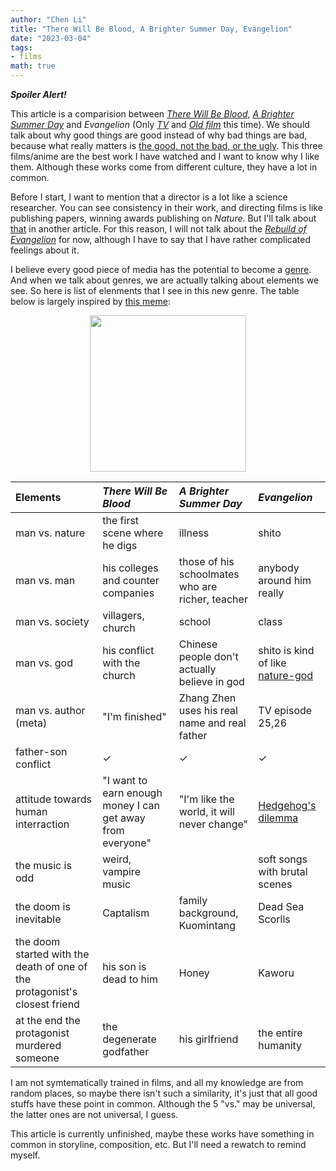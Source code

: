 ```yaml
---
author: "Chen Li"
title: "There Will Be Blood, A Brighter Summer Day, Evangelion"
date: "2023-03-04"
tags: 
- films
math: true
---
```


___Spoiler Alert!___

This article is a comparision between [_There Will Be Blood_](https://www.imdb.com/title/tt0469494/), [_A Brighter Summer Day_](https://www.imdb.com/title/tt0101985/) and _Evangelion_ (Only [_TV_](https://www.imdb.com/title/tt0112159/) and [_Old film_](https://www.imdb.com/title/tt0169858/) this time). We should talk about why good things are good instead of why bad things are bad, because what really matters is [the good, not the bad, or the ugly](https://www.imdb.com/title/tt0060196/). This three films/anime are the best work I have watched and I want to know why I like them. Although these works come from different culture, they have a lot in common.

Before I start, I want to mention that a director is a lot like a science researcher. You can see consistency in their work, and directing films is like publishing papers, winning awards publishing on _Nature_. But I'll talk about [that](https://en.wikipedia.org/wiki/Auteur) in another article. For this reason, I will not talk about the [_Rebuild of  Evangelion_](https://en.wikipedia.org/wiki/Rebuild_of_Evangelion) for now, although I have to say that I have rather complicated feelings about it.

I believe every good piece of media has the potential to become a [genre](https://en.wikipedia.org/wiki/Film_genre). And when we talk about genres, we are actually talking about elements we see. So here is list of elenments that I see in this new genre. The table below is largely inspired by [this meme](https://www.reddit.com/r/evangelionmemes/comments/84gbva/conflict_in_evangelion/):

<div align=center>
<img src="https://external-preview.redd.it/qpK4KKsfBT6-7SW862BdcT4COOuHw41XwPQsExtektA.jpg?auto=webp&v=enabled&s=fe30c0b4bf4ccc09460acc1d2e456530cb90ad9c" width="250" />
</div>

|Elements|_There Will Be Blood_|_A Brighter Summer Day_|_Evangelion_|
|:-|:-|:-|:-|
|man vs. nature|the first scene where he digs|illness|shito|
|man vs. man|his colleges and counter companies|those of his schoolmates who are richer, teacher|anybody around him really|
|man vs. society|villagers, church|school|class|
|man vs. god|his conflict with the church|Chinese people don't actually believe in god|shito is kind of like [nature-god](https://en.wikipedia.org/wiki/List_of_Japanese_deities)|
|man vs. author (meta)|"I'm finished"|Zhang Zhen uses his real name and real father|TV episode 25,26|
|father-son conflict|$\checkmark$|$\checkmark$|$\checkmark$|
|attitude towards human interraction|"I want to earn enough money I can get away from everyone"|"I'm like the world, it will never change"|[Hedgehog's dilemma](https://en.wikipedia.org/wiki/Hedgehog%27s_dilemma)|
|the music is odd|weird, vampire music||soft songs with brutal scenes|
|the doom is inevitable|Captalism|family background, Kuomintang|Dead Sea Scorlls|
|the doom started with the death of one of the protagonist's closest friend|his son is dead to him|Honey|Kaworu|
|at the end the protagonist murdered someone|the degenerate godfather|his girlfriend|the entire humanity|

I am not symtematically trained in films, and all my knowledge are from random places, so maybe there isn't such a similarity, it's just that all good stuffs have these point in common. Although the 5 "vs." may be universal, the latter ones are not universal, I guess.

This article is currently unfinished, maybe these works have something in common in storyline, composition, etc. But I'll need a rewatch to remind myself. 